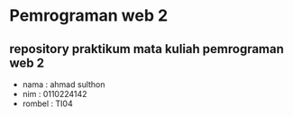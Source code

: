# Pemrograman web 2
## repository praktikum mata kuliah pemrograman web 2
- nama : ahmad sulthon
- nim : 0110224142
- rombel : TI04